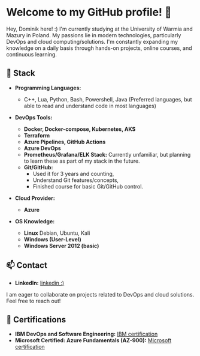 # Welcome to my GitHub profile! 👋

Hey, Dominik here! :)
I'm currently studying at the University of Warmia and Mazury in Poland. My passions lie in modern technologies, particularly DevOps and cloud computing/solutions. I'm constantly expanding my knowledge on a daily basis through hands-on projects, online courses, and continuous learning.

## 🔧 Stack

- **Programming Languages:** 
  - C++, Lua, Python, Bash, Powershell, Java (Preferred languages, but able to read and understand code in most languages)

- **DevOps Tools:** 
  - **Docker, Docker-compose, Kubernetes, AKS**
  - **Terraform**
  - **Azure Pipelines, GitHub Actions**
  - **Azure DevOps**
  - **Prometheus/Grafana/ELK Stack:** Currently unfamiliar, but planning to learn these as part of my stack in the future.
  - **Git/GitHub:**  
    - Used it for 3 years and counting,
    - Understand Git features/concepts,
    - Finished course for basic Git/GitHub control.
   
- **Cloud Provider:**  
  - **Azure**
    
- **OS Knowledge:** 
  - **Linux** Debian, Ubuntu, Kali
  - **Windows (User-Level)**
  - **Windows Server 2012 (basic)**


## 📫 Contact

- **LinkedIn:** [linkedin :)](https://www.linkedin.com/in/dominiksmolinski3/)

I am eager to collaborate on projects related to DevOps and cloud solutions. Feel free to reach out!

## 📜 Certifications
- **IBM DevOps and Software Engineering:** [IBM certification](https://www.coursera.org/account/accomplishments/professional-cert/R6APNLIZM4BN)
- **Microsoft Certified: Azure Fundamentals (AZ-900):** [Microsoft certification](https://learn.microsoft.com/api/credentials/share/en-us/DominikSmoliski-2756/6FFC378D47ABD14C?sharingId=90827C4784344D35)
  
